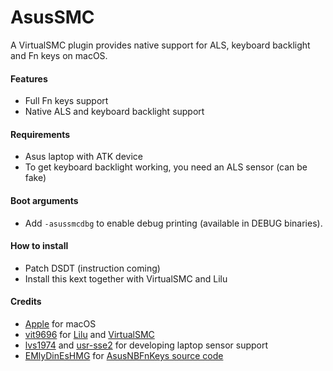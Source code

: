 # AsusSMC

A VirtualSMC plugin provides native support for ALS, keyboard backlight and Fn keys on macOS.

#### Features
- Full Fn keys support
- Native ALS and keyboard backlight support

#### Requirements
- Asus laptop with ATK device
- To get keyboard backlight working, you need an ALS sensor (can be fake)

#### Boot arguments
- Add `-asussmcdbg` to enable debug printing (available in DEBUG binaries).

#### How to install
- Patch DSDT (instruction coming)
- Install this kext together with VirtualSMC and Lilu

#### Credits
- [Apple](https://www.apple.com) for macOS
- [vit9696](https://github.com/vit9696) for [Lilu](https://github.com/acidanthera/Lilu) and [VirtualSMC](https://github.com/acidanthera/VirtualSMC)
- [lvs1974](https://github.com/lvs1974) and [usr-sse2](https://github.com/usr-sse2) for developing laptop sensor support
- [EMlyDinEsHMG](https://osxlatitude.com/profile/7370-emlydinesh/) for [AsusNBFnKeys source code](https://github.com/EMlyDinEsHMG/AsusNBFnKeys)

